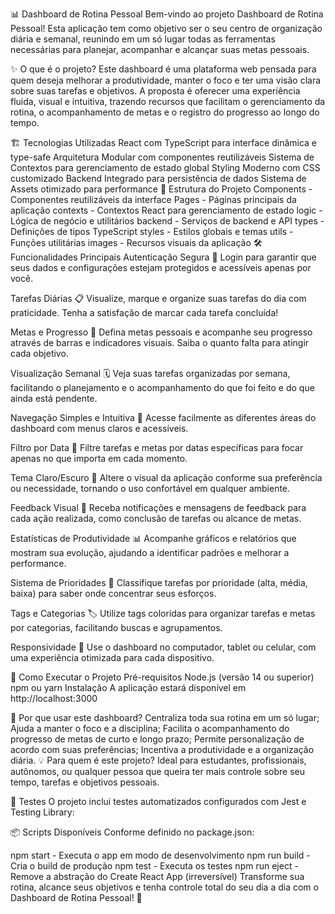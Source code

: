 📊 Dashboard de Rotina Pessoal
Bem-vindo ao projeto Dashboard de Rotina Pessoal! Esta aplicação tem como objetivo ser o seu centro de organização diária e semanal, reunindo em um só lugar todas as ferramentas necessárias para planejar, acompanhar e alcançar suas metas pessoais.

✨ O que é o projeto?
Este dashboard é uma plataforma web pensada para quem deseja melhorar a produtividade, manter o foco e ter uma visão clara sobre suas tarefas e objetivos. A proposta é oferecer uma experiência fluida, visual e intuitiva, trazendo recursos que facilitam o gerenciamento da rotina, o acompanhamento de metas e o registro do progresso ao longo do tempo.

🏗️ Tecnologias Utilizadas
React com TypeScript para interface dinâmica e type-safe
Arquitetura Modular com componentes reutilizáveis
Sistema de Contextos para gerenciamento de estado global
Styling Moderno com CSS customizado
Backend Integrado para persistência de dados
Sistema de Assets otimizado para performance
📁 Estrutura do Projeto
Components - Componentes reutilizáveis da interface
Pages - Páginas principais da aplicação
contexts - Contextos React para gerenciamento de estado
logic - Lógica de negócio e utilitários
backend - Serviços de backend e API
types - Definições de tipos TypeScript
styles - Estilos globais e temas
utils - Funções utilitárias
images - Recursos visuais da aplicação
🛠️ Funcionalidades Principais
Autenticação Segura 🔐
Login para garantir que seus dados e configurações estejam protegidos e acessíveis apenas por você.

Tarefas Diárias 📋
Visualize, marque e organize suas tarefas do dia com praticidade. Tenha a satisfação de marcar cada tarefa concluída!

Metas e Progresso 🎯
Defina metas pessoais e acompanhe seu progresso através de barras e indicadores visuais. Saiba o quanto falta para atingir cada objetivo.

Visualização Semanal 🗓️
Veja suas tarefas organizadas por semana, facilitando o planejamento e o acompanhamento do que foi feito e do que ainda está pendente.

Navegação Simples e Intuitiva 🧭
Acesse facilmente as diferentes áreas do dashboard com menus claros e acessíveis.

Filtro por Data 📅
Filtre tarefas e metas por datas específicas para focar apenas no que importa em cada momento.

Tema Claro/Escuro 🌙
Altere o visual da aplicação conforme sua preferência ou necessidade, tornando o uso confortável em qualquer ambiente.

Feedback Visual 🔔
Receba notificações e mensagens de feedback para cada ação realizada, como conclusão de tarefas ou alcance de metas.

Estatísticas de Produtividade 📊
Acompanhe gráficos e relatórios que mostram sua evolução, ajudando a identificar padrões e melhorar a performance.

Sistema de Prioridades 🚩
Classifique tarefas por prioridade (alta, média, baixa) para saber onde concentrar seus esforços.

Tags e Categorias 🏷️
Utilize tags coloridas para organizar tarefas e metas por categorias, facilitando buscas e agrupamentos.

Responsividade 📱
Use o dashboard no computador, tablet ou celular, com uma experiência otimizada para cada dispositivo.

🚀 Como Executar o Projeto
Pré-requisitos
Node.js (versão 14 ou superior)
npm ou yarn
Instalação
A aplicação estará disponível em http://localhost:3000

🚀 Por que usar este dashboard?
Centraliza toda sua rotina em um só lugar;
Ajuda a manter o foco e a disciplina;
Facilita o acompanhamento do progresso de metas de curto e longo prazo;
Permite personalização de acordo com suas preferências;
Incentiva a produtividade e a organização diária.
💡 Para quem é este projeto?
Ideal para estudantes, profissionais, autônomos, ou qualquer pessoa que queira ter mais controle sobre seu tempo, tarefas e objetivos pessoais.

🧪 Testes
O projeto inclui testes automatizados configurados com Jest e Testing Library:

📦 Scripts Disponíveis
Conforme definido no package.json:

npm start - Executa o app em modo de desenvolvimento
npm run build - Cria o build de produção
npm test - Executa os testes
npm run eject - Remove a abstração do Create React App (irreversível)
Transforme sua rotina, alcance seus objetivos e tenha controle total do seu dia a dia com o Dashboard de Rotina Pessoal! 🚀
